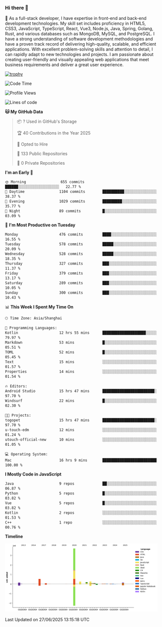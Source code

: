 ### Hi there 👋

🌱 As a full-stack developer, I have expertise in front-end and back-end development technologies. My skill set includes proficiency in HTML5, CSS3, JavaScript, TypeScript, React, Vue3, Node.js, Java, Spring, Golang, Rust, and various databases such as MongoDB, MySQL, and PostgreSQL. I have a strong understanding of software development methodologies and have a proven track record of delivering high-quality, scalable, and efficient applications. With excellent problem-solving skills and attention to detail, I can rapidly adapt to new technologies and projects. I am passionate about creating user-friendly and visually appealing web applications that meet business requirements and deliver a great user experience.

[![trophy](https://github-profile-trophy.vercel.app/?username=elton&rank=SECRET,SSS,SS,S,AAA,AA,A&theme=onedark&no-frame=true&margin-w=10)](https://github.com/ryo-ma/github-profile-trophy)

<!--START_SECTION:waka-->
![Code Time](http://img.shields.io/badge/Code%20Time-1%2C763%20hrs%206%20mins-blue)

![Profile Views](http://img.shields.io/badge/Profile%20Views-0-blue)

![Lines of code](https://img.shields.io/badge/From%20Hello%20World%20I%27ve%20Written-5.8%20million%20lines%20of%20code-blue)

**🐱 My GitHub Data** 

> 📦 ? Used in GitHub's Storage 
 > 
> 🏆 40 Contributions in the Year 2025
 > 
> 💼 Opted to Hire
 > 
> 📜 133 Public Repositories 
 > 
> 🔑 0 Private Repositories 
 > 
**I'm an Early 🐤** 

```text
🌞 Morning                655 commits         ██████░░░░░░░░░░░░░░░░░░░   22.77 % 
🌆 Daytime                1104 commits        ██████████░░░░░░░░░░░░░░░   38.37 % 
🌃 Evening                1029 commits        █████████░░░░░░░░░░░░░░░░   35.77 % 
🌙 Night                  89 commits          █░░░░░░░░░░░░░░░░░░░░░░░░   03.09 % 
```
📅 **I'm Most Productive on Tuesday** 

```text
Monday                   476 commits         ████░░░░░░░░░░░░░░░░░░░░░   16.55 % 
Tuesday                  578 commits         █████░░░░░░░░░░░░░░░░░░░░   20.09 % 
Wednesday                528 commits         █████░░░░░░░░░░░░░░░░░░░░   18.35 % 
Thursday                 327 commits         ███░░░░░░░░░░░░░░░░░░░░░░   11.37 % 
Friday                   379 commits         ███░░░░░░░░░░░░░░░░░░░░░░   13.17 % 
Saturday                 289 commits         ███░░░░░░░░░░░░░░░░░░░░░░   10.05 % 
Sunday                   300 commits         ███░░░░░░░░░░░░░░░░░░░░░░   10.43 % 
```


📊 **This Week I Spent My Time On** 

```text
🕑︎ Time Zone: Asia/Shanghai

💬 Programming Languages: 
Kotlin                   12 hrs 55 mins      ████████████████████░░░░░   79.97 % 
Markdown                 53 mins             █░░░░░░░░░░░░░░░░░░░░░░░░   05.51 % 
TOML                     52 mins             █░░░░░░░░░░░░░░░░░░░░░░░░   05.45 % 
Text                     15 mins             ░░░░░░░░░░░░░░░░░░░░░░░░░   01.57 % 
Properties               14 mins             ░░░░░░░░░░░░░░░░░░░░░░░░░   01.54 % 

🔥 Editors: 
Android Studio           15 hrs 47 mins      ████████████████████████░   97.70 % 
Windsurf                 22 mins             █░░░░░░░░░░░░░░░░░░░░░░░░   02.30 % 

🐱‍💻 Projects: 
togopet                  15 hrs 47 mins      ████████████████████████░   97.70 % 
u-touch-edm              12 mins             ░░░░░░░░░░░░░░░░░░░░░░░░░   01.24 % 
utouch-official-new      10 mins             ░░░░░░░░░░░░░░░░░░░░░░░░░   01.05 % 

💻 Operating System: 
Mac                      16 hrs 9 mins       █████████████████████████   100.00 % 
```

**I Mostly Code in JavaScript** 

```text
Java                     9 repos             ██░░░░░░░░░░░░░░░░░░░░░░░   06.87 % 
Python                   5 repos             █░░░░░░░░░░░░░░░░░░░░░░░░   03.82 % 
Vue                      5 repos             █░░░░░░░░░░░░░░░░░░░░░░░░   03.82 % 
Kotlin                   2 repos             ░░░░░░░░░░░░░░░░░░░░░░░░░   01.53 % 
C++                      1 repo              ░░░░░░░░░░░░░░░░░░░░░░░░░   00.76 % 
```



**Timeline**

![Lines of Code chart](https://raw.githubusercontent.com/elton/elton/main/assets/bar_graph.png)


 Last Updated on 27/06/2025 13:15:18 UTC
<!--END_SECTION:waka-->

<!--
**elton/elton** is a ✨ _special_ ✨ repository because its `README.md` (this file) appears on your GitHub profile.

Here are some ideas to get you started:

- 🔭 I’m currently working on ...
- 🌱 I’m currently learning ...
- 👯 I’m looking to collaborate on ...
- 🤔 I’m looking for help with ...
- 💬 Ask me about ...
- 📫 How to reach me: ...
- 😄 Pronouns: ...
- ⚡ Fun fact: ...
-->
